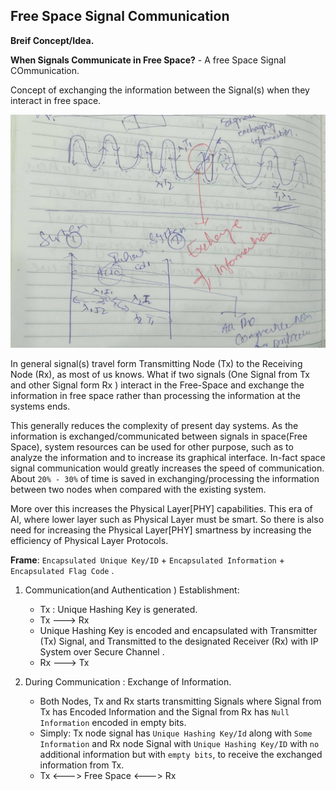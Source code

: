 ## Free Space Signal Communication

**Breif Concept/Idea.**

**When Signals Communicate in Free Space?** - A free Space Signal COmmunication.

Concept of exchanging the information between the Signal(s) when they interact in free space. 

![FreeSpaceCommunication](uploads/9d3ce2c8c313407c65c5a1b5f139207e/FreeSpaceCommunication.jpg)

In general signal(s) travel form Transmitting Node (Tx) to the Receiving Node (Rx), as most of us knows. What if two signals (One Signal from Tx and other Signal form Rx ) interact in the Free-Space and exchange the information in free space rather than processing the information at the systems ends.


This generally reduces the complexity of present day systems. As the information is exchanged/communicated between signals in space(Free Space), system resources can be used for other purpose, such as to analyze the information and to increase its graphical interface. In-fact space signal communication would greatly increases the speed of communication. About `20% - 30%` of time is saved in exchanging/processing the information between two nodes when compared with the existing system.

More over this increases the Physical Layer[PHY] capabilities. This era of AI, where lower layer such as Physical Layer must be smart. So there is also need for increasing the Physical Layer[PHY] smartness by increasing the efficiency of Physical Layer Protocols.

**Frame**: `Encapsulated Unique Key/ID` + `Encapsulated Information` + `Encapsulated Flag Code` .

1. Communication(and Authentication )  Establishment:
    * Tx : Unique Hashing Key is generated.
    * Tx ---> Rx
    * Unique Hashing Key is encoded and encapsulated with Transmitter (Tx) Signal, and Transmitted to the designated Receiver (Rx) with IP System over Secure Channel .
    * Rx ---> Tx

2. During Communication : Exchange of Information.
     *   Both Nodes, Tx and Rx starts transmitting Signals where Signal from Tx has Encoded Information and the Signal from Rx has `Null Information` encoded in empty bits. 
     *   Simply: Tx node signal has `Unique Hashing Key/Id` along with `Some Information` and Rx node Signal with `Unique Hashing Key/ID` with `no` additional information but with `empty bits`, to receive the exchanged information from Tx.
      * Tx <---> Free Space <---> Rx